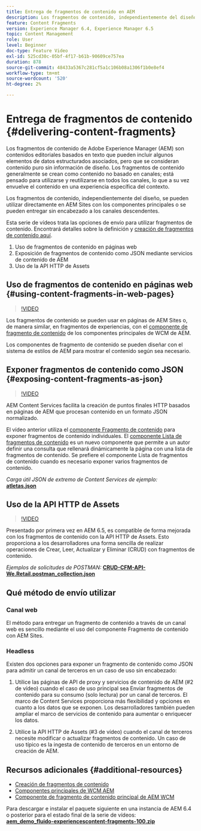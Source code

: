```yaml
---
title: Entrega de fragmentos de contenido en AEM
description: Los fragmentos de contenido, independientemente del diseño, se pueden utilizar directamente en AEM Sites con los componentes principales o se pueden entregar sin encabezado a los canales descendentes.
feature: Content Fragments
version: Experience Manager 6.4, Experience Manager 6.5
topic: Content Management
role: User
level: Beginner
doc-type: Feature Video
exl-id: 525cd30c-05bf-4f17-b61b-90609ce757ea
duration: 878
source-git-commit: 48433a5367c281cf5a1c106b08a1306f1b0e8ef4
workflow-type: tm+mt
source-wordcount: '520'
ht-degree: 2%

---
```


# Entrega de fragmentos de contenido {#delivering-content-fragments}

Los fragmentos de contenido de Adobe Experience Manager (AEM) son contenidos editoriales basados en texto que pueden incluir algunos elementos de datos estructurados asociados, pero que se consideran contenido puro sin información de diseño. Los fragmentos de contenido generalmente se crean como contenido no basado en canales; está pensado para utilizarse y reutilizarse en todos los canales, lo que a su vez envuelve el contenido en una experiencia específica del contexto.

Los fragmentos de contenido, independientemente del diseño, se pueden utilizar directamente en AEM Sites con los componentes principales o se pueden entregar sin encabezado a los canales descendentes.

Esta serie de vídeos trata las opciones de envío para utilizar fragmentos de contenido. Encontrará detalles sobre la definición y [creación de fragmentos de contenido aquí](content-fragments-feature-video-use.md).

1. Uso de fragmentos de contenido en páginas web
2. Exposición de fragmentos de contenido como JSON mediante servicios de contenido de AEM
3. Uso de la API HTTP de Assets

## Uso de fragmentos de contenido en páginas web {#using-content-fragments-in-web-pages}

>[!VIDEO](https://video.tv.adobe.com/v/22449?quality=12&learn=on)

Los fragmentos de contenido se pueden usar en páginas de AEM Sites o, de manera similar, en fragmentos de experiencias, con el [componente de fragmento de contenido](https://experienceleague.adobe.com/docs/experience-manager-core-components/using/components/content-fragment-component.html?lang=es) de los componentes principales de WCM de AEM.

Los componentes de fragmento de contenido se pueden diseñar con el sistema de estilos de AEM para mostrar el contenido según sea necesario.

## Exponer fragmentos de contenido como JSON {#exposing-content-fragments-as-json}

>[!VIDEO](https://video.tv.adobe.com/v/22448?quality=12&learn=on)

AEM Content Services facilita la creación de puntos finales HTTP basados en páginas de AEM que procesan contenido en un formato JSON normalizado.

El vídeo anterior utiliza el [componente Fragmento de contenido](https://experienceleague.adobe.com/docs/experience-manager-core-components/using/components/content-fragment-component.html?lang=es) para exponer fragmentos de contenido individuales. El [componente Lista de fragmentos de contenido](https://experienceleague.adobe.com/docs/experience-manager-core-components/using/components/content-fragment-list.html?lang=es) es un nuevo componente que permite a un autor definir una consulta que rellenará dinámicamente la página con una lista de fragmentos de contenido. Se prefiere el componente Lista de fragmentos de contenido cuando es necesario exponer varios fragmentos de contenido.

*Carga útil JSON de extremo de Content Services de ejemplo:*\
**[atletas.json](assets/athletes.json)**

## Uso de la API HTTP de Assets

>[!VIDEO](https://video.tv.adobe.com/v/26390?quality=12&learn=on)

Presentado por primera vez en AEM 6.5, es compatible de forma mejorada con los fragmentos de contenido con la API HTTP de Assets. Esto proporciona a los desarrolladores una forma sencilla de realizar operaciones de Crear, Leer, Actualizar y Eliminar (CRUD) con fragmentos de contenido.

*Ejemplos de solicitudes de POSTMAN:*
**[CRUD-CFM-API-We.Retail.postman_collection.json](assets/CRUD-CFM-API-We.Retail.postman_collection.json)**

## Qué método de envío utilizar

### Canal web

El método para entregar un fragmento de contenido a través de un canal web es sencillo mediante el uso del componente Fragmento de contenido con AEM Sites.

### Headless

Existen dos opciones para exponer un fragmento de contenido como JSON para admitir un canal de terceros en un caso de uso sin encabezado:

1. Utilice las páginas de API de proxy y servicios de contenido de AEM (#2 de vídeo) cuando el caso de uso principal sea Enviar fragmentos de contenido para su consumo (solo lectura) por un canal de terceros. El marco de Content Services proporciona más flexibilidad y opciones en cuanto a los datos que se exponen. Los desarrolladores también pueden ampliar el marco de servicios de contenido para aumentar o enriquecer los datos.

2. Utilice la API HTTP de Assets (#3 de vídeo) cuando el canal de terceros necesite modificar o actualizar fragmentos de contenido. Un caso de uso típico es la ingesta de contenido de terceros en un entorno de creación de AEM.

## Recursos adicionales {#additional-resources}

* [Creación de fragmentos de contenido](content-fragments-feature-video-use.md)
* [Componentes principales de WCM AEM](https://experienceleague.adobe.com/docs/experience-manager-core-components/using/introduction.html?lang=es)
* [Componente de fragmento de contenido principal de AEM WCM](https://experienceleague.adobe.com/docs/experience-manager-core-components/using/components/content-fragment-component.html?lang=es)

Para descargar e instalar el paquete siguiente en una instancia de AEM 6.4 o posterior para el estado final de la serie de vídeos:\
**[aem_demo_fluido-experiencescontent-fragments-100.zip](assets/aem_demo_fluid-experiencescontent-fragments-100.zip)**
